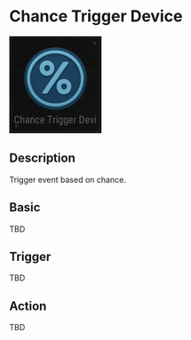 # Chance Trigger Device

![ChanceTrigger Icon](../images/DeviceIcons/Device_ChanceTrigger.png)

## Description

Trigger event based on chance.

## Basic

TBD

## Trigger

TBD

## Action

TBD
